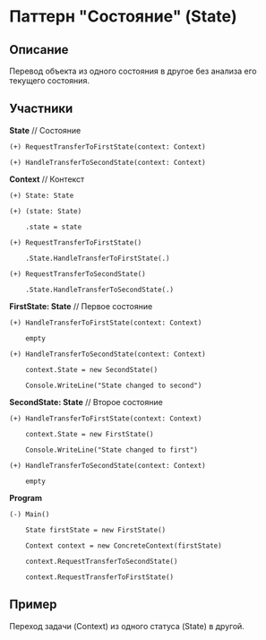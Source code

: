 ﻿# Паттерн "Состояние" (State)

## Описание

Перевод объекта из одного состояния в другое без анализа его текущего состояния.

## Участники

**State** // Состояние

    (+) RequestTransferToFirstState(context: Context)

    (+) HandleTransferToSecondState(context: Context)

**Context** // Контекст

    (+) State: State

    (+) (state: State)

        .state = state

    (+) RequestTransferToFirstState()

        .State.HandleTransferToFirstState(.)

    (+) RequestTransferToSecondState()

        .State.HandleTransferToSecondState(.)

**FirstState: State** // Первое состояние

    (+) HandleTransferToFirstState(context: Context)

        empty

    (+) HandleTransferToSecondState(context: Context)

        context.State = new SecondState()

        Console.WriteLine("State changed to second")

**SecondState: State** // Второе состояние

    (+) HandleTransferToFirstState(context: Context)

        context.State = new FirstState()

        Console.WriteLine("State changed to first")

    (+) HandleTransferToSecondState(context: Context)

        empty

**Program**

    (-) Main()

        State firstState = new FirstState()

        Context context = new ConcreteContext(firstState)

        context.RequestTransferToSecondState()

        context.RequestTransferToFirstState()

## Пример

Переход задачи (Context) из одного статуса (State) в другой.


